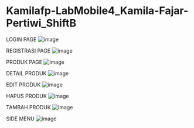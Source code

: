 # Kamilafp-LabMobile4_Kamila-Fajar-Pertiwi_ShiftB

LOGIN PAGE
![image](https://github.com/user-attachments/assets/d162e569-e81f-466d-a7b8-54d2aefce36e)


REGISTRASI PAGE
![image](https://github.com/user-attachments/assets/c803490b-4554-4593-b6d4-f9b4ea731162)


PRODUK PAGE
![image](https://github.com/user-attachments/assets/eb9a51fa-f450-4796-bf14-66523df33b53)


DETAIL PRODUK
![image](https://github.com/user-attachments/assets/df5fbf1b-a7d8-4fd8-bfa9-96cf31adf423)


EDIT PRODUK
![image](https://github.com/user-attachments/assets/5256da08-8b54-434e-aa16-341e232469a5)


HAPUS PRODUK
![image](https://github.com/user-attachments/assets/6f6e40ca-5416-4fe2-876f-edda7a450d95)


TAMBAH PRODUK
![image](https://github.com/user-attachments/assets/d07b7ce5-ef30-4fa5-b8b4-5c1ce1e36fe6)


SIDE MENU
![image](https://github.com/user-attachments/assets/b3cfac0e-a207-48f1-961f-7f286aa5ec52)
